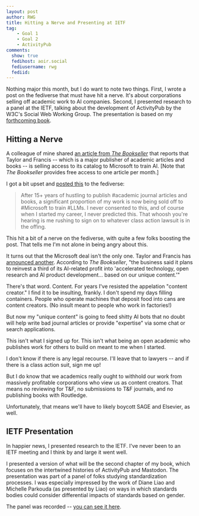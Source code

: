 ```yaml
---
layout: post
author: RWG
title: Hitting a Nerve and Presenting at IETF
tag:
    - Goal 1
    - Goal 2
    - ActivityPub
comments: 
  show: true
  fedihost: aoir.social
  fediusername: rwg
  fediid:
---
```


Nothing major this month, but I do want to note two things. First, I wrote a post on the fediverse that must have hit a nerve. It's about corporations selling off academic work to AI companies. Second, I presented research to a panel at the IETF, talking about the development of ActivityPub by the W3C's Social Web Working Group. The presentation is based on my [forthcoming book](/2024/02/11/Move-Slowy-Preview.html).

<!-- more -->

## Hitting a Nerve
A colleague of mine shared [an article from _The Bookseller_](https://www.thebookseller.com/news/academic-authors-shocked-after-taylor--francis-sells-access-to-their-research-to-microsoft-ai) that reports that Taylor and Francis -- which is a major publisher of academic articles and books -- is selling access to its catalog to Microsoft to train AI. [Note that _The Bookseller_ provides free access to one article per month.]

I got a bit upset and [posted this](https://aoir.social/deck/@rwg/112819578544558425) to the fediverse:

> After 15+ years of hustling to publish #academic journal articles and books, a significant proportion of my work is now being sold off to #Microsoft to train #LLMs. I never consented to this, and of course when I started my career, I never predicted this.
> That whoosh you're hearing is me rushing to sign on to whatever class action lawsuit is in the offing.

This hit a bit of a nerve on the fediverse, with quite a few folks boosting the post. That tells me I'm not alone in being angry about this.

It turns out that the Microsoft deal isn't the only one. Taylor and Francis has [announced another](https://www.thebookseller.com/news/taylor-francis-set-to-make-58m-from-ai-in-2024-as-it-reveals-second-partnership). According to _The Bookseller_, "the business said it plans to reinvest a third of its AI-related profit into 'accelerated technology, open research and AI product development... based on our unique content.'"

There's that word. Content. For years I've resisted the appelation "content creator." I find it to be insulting, frankly. I don't spend my days filling containers. People who operate machines that deposit food into cans are content creators. (No insult meant to people who work in factories!)

But now my "unique content" is going to feed shitty AI bots that no doubt will help write bad journal articles or provide "expertise" via some chat or search applications.

This isn't what I signed up for. This isn't what being an open academic who publishes work for others to build on meant to me when I started.

I don't know if there is any legal recourse. I'll leave that to lawyers -- and if there is a class action suit, sign me up!

But I do know that we academics really ought to withhold our work from massively profitable corporations who view us as content creators. That means no reviewing for T&F, no submissions to T&F journals, and no publishing books with Routledge.

Unfortunately, that means we'll have to likely boycott SAGE and Elsevier, as well.

## IETF Presentation

In happier news, I presented research to the IETF. I've never been to an IETF meeting and I think by and large it went well.

I presented a version of what will be the second chapter of my book, which focuses on the intertwined histories of ActivityPub and Mastodon. The presentation was part of a panel of folks studying standardization processes. I was especially impressed by the work of Diane Liao and Michelle Parkouda (as presented by Liao) on ways in which standards bodies could consider differential impacts of standards based on gender.

The panel was recorded -- [you can see it here](https://play.conf.meetecho.com/Playout/?session=IETF120-RASPRG-20240724-2000).
